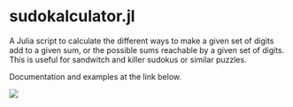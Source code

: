 # sudokalculator.jl
A Julia script to calculate the different ways to make a given set of digits add to a given sum, or the possible sums reachable by a given set of digits. This is useful for sandwitch and killer sudokus or similar puzzles.

Documentation and examples at the link below.

[![](https://img.shields.io/badge/docs-dev-blue.svg)](https://gustaphe.github.io/sudokalculator.jl/dev)
